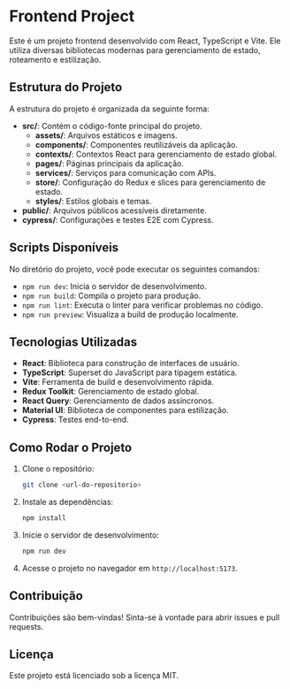 # Frontend Project

Este é um projeto frontend desenvolvido com React, TypeScript e Vite. Ele utiliza diversas bibliotecas modernas para gerenciamento de estado, roteamento e estilização.

## Estrutura do Projeto

A estrutura do projeto é organizada da seguinte forma:

- **src/**: Contém o código-fonte principal do projeto.
  - **assets/**: Arquivos estáticos e imagens.
  - **components/**: Componentes reutilizáveis da aplicação.
  - **contexts/**: Contextos React para gerenciamento de estado global.
  - **pages/**: Páginas principais da aplicação.
  - **services/**: Serviços para comunicação com APIs.
  - **store/**: Configuração do Redux e slices para gerenciamento de estado.
  - **styles/**: Estilos globais e temas.
- **public/**: Arquivos públicos acessíveis diretamente.
- **cypress/**: Configurações e testes E2E com Cypress.

## Scripts Disponíveis

No diretório do projeto, você pode executar os seguintes comandos:

- `npm run dev`: Inicia o servidor de desenvolvimento.
- `npm run build`: Compila o projeto para produção.
- `npm run lint`: Executa o linter para verificar problemas no código.
- `npm run preview`: Visualiza a build de produção localmente.

## Tecnologias Utilizadas

- **React**: Biblioteca para construção de interfaces de usuário.
- **TypeScript**: Superset do JavaScript para tipagem estática.
- **Vite**: Ferramenta de build e desenvolvimento rápida.
- **Redux Toolkit**: Gerenciamento de estado global.
- **React Query**: Gerenciamento de dados assíncronos.
- **Material UI**: Biblioteca de componentes para estilização.
- **Cypress**: Testes end-to-end.

## Como Rodar o Projeto

1. Clone o repositório:
   ```bash
   git clone <url-do-repositorio>
   ```
2. Instale as dependências:
   ```bash
   npm install
   ```
3. Inicie o servidor de desenvolvimento:
   ```bash
   npm run dev
   ```
4. Acesse o projeto no navegador em `http://localhost:5173`.

## Contribuição

Contribuições são bem-vindas! Sinta-se à vontade para abrir issues e pull requests.

## Licença

Este projeto está licenciado sob a licença MIT.
